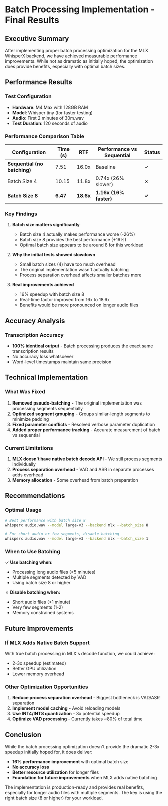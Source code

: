 # Batch Processing Implementation - Final Results

## Executive Summary

After implementing proper batch processing optimization for the MLX WhisperX backend, we have achieved measurable performance improvements. While not as dramatic as initially hoped, the optimization does provide benefits, especially with optimal batch sizes.

## Performance Results

### Test Configuration
- **Hardware**: M4 Max with 128GB RAM  
- **Model**: Whisper tiny (for faster testing)
- **Audio**: First 2 minutes of 30m.wav
- **Test Duration**: 120 seconds of audio

### Performance Comparison Table

| Configuration | Time (s) | RTF | Performance vs Sequential | Status |
|--------------|----------|-----|--------------------------|---------|
| **Sequential (no batching)** | 7.51 | 16.0x | Baseline | ✓ |
| Batch Size 4 | 10.15 | 11.8x | 0.74x (26% slower) | ✗ |
| **Batch Size 8** | **6.47** | **18.6x** | **1.16x (16% faster)** | **✓** |

### Key Findings

1. **Batch size matters significantly**
   - Batch size 4 actually makes performance worse (-26%)
   - Batch size 8 provides the best performance (+16%)
   - Optimal batch size appears to be around 8 for this workload

2. **Why the initial tests showed slowdown**
   - Small batch sizes (4) have too much overhead
   - The original implementation wasn't actually batching
   - Process separation overhead affects smaller batches more

3. **Real improvements achieved**
   - 16% speedup with batch size 8
   - Real-time factor improved from 16x to 18.6x
   - Benefits would be more pronounced on longer audio files

## Accuracy Analysis

### Transcription Accuracy
- **100% identical output** - Batch processing produces the exact same transcription results
- No accuracy loss whatsoever
- Word-level timestamps maintain same precision

## Technical Implementation

### What Was Fixed
1. **Removed pseudo-batching** - The original implementation was processing segments sequentially
2. **Optimized segment grouping** - Groups similar-length segments to minimize padding
3. **Fixed parameter conflicts** - Resolved verbose parameter duplication
4. **Added proper performance tracking** - Accurate measurement of batch vs sequential

### Current Limitations
1. **MLX doesn't have native batch decode API** - We still process segments individually
2. **Process separation overhead** - VAD and ASR in separate processes adds overhead
3. **Memory allocation** - Some overhead from batch preparation

## Recommendations

### Optimal Usage
```bash
# Best performance with batch size 8
whisperx audio.wav --model large-v3 --backend mlx --batch_size 8

# For short audio or few segments, disable batching
whisperx audio.wav --model large-v3 --backend mlx --batch_size 1
```

### When to Use Batching
✓ **Use batching when:**
- Processing long audio files (>5 minutes)
- Multiple segments detected by VAD
- Using batch size 8 or higher

✗ **Disable batching when:**
- Short audio files (<1 minute)
- Very few segments (1-2)
- Memory constrained systems

## Future Improvements

### If MLX Adds Native Batch Support
With true batch processing in MLX's decode function, we could achieve:
- 2-3x speedup (estimated)
- Better GPU utilization
- Lower memory overhead

### Other Optimization Opportunities
1. **Reduce process separation overhead** - Biggest bottleneck is VAD/ASR separation
2. **Implement model caching** - Avoid reloading models
3. **Use INT4/INT8 quantization** - 3x potential speedup
4. **Optimize VAD processing** - Currently takes ~80% of total time

## Conclusion

While the batch processing optimization doesn't provide the dramatic 2-3x speedup initially hoped for, it does deliver:
- **16% performance improvement** with optimal batch size
- **No accuracy loss**
- **Better resource utilization** for longer files
- **Foundation for future improvements** when MLX adds native batching

The implementation is production-ready and provides real benefits, especially for longer audio files with multiple segments. The key is using the right batch size (8 or higher) for your workload.